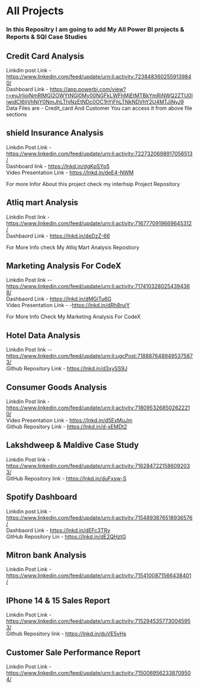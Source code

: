 # All Projects 

### In this Repositry I am going to add My All Power BI projects & Reports & SQl Case Studies

## Credit Card Analysis </br>
Linkdin post Link - https://www.linkedin.com/feed/update/urn:li:activity:7238483602559139840/ </br>
Dashboard Link - https://app.powerbi.com/view?r=eyJrIjoiNmRlMGI2OWYtNGI0My00NGFkLWFhMjEtMTBkYmRiNWQ2ZTU0IiwidCI6IjVhNjY0NmJhLThjNzEtNDc0OC1hYjFhLTNkNDVhY2U4MTJiNyJ9   </br>
Data Files are - Credit_card And Customer You can access it from above file sections 

## shield Insurance Analysis </br>
Linkdin Post Link - https://www.linkedin.com/feed/update/urn:li:activity:7227320698917056513/ </br>
Dashboard link -  https://lnkd.in/dgKpSYp5 </br>
Video Presentation Link -  https://lnkd.in/deE4-NWM <br>

For more Infor About this project check my interhsip Project Repository</br>

## Atliq mart Analysis </br>
Linkdin Post link - https://www.linkedin.com/feed/update/urn:li:activity:7167770919669645312/ </br>
Dashbaord Link - https://lnkd.in/deDzZ-66  </br>

For More Info check My Atliq Mart Analysis Repostiory </br>

## Marketing Analysis For CodeX </br>
Linkdin Post link -- https://www.linkedin.com/feed/update/urn:li:activity:7174103280254394368/ </br>
Dashbaord Link - https://lnkd.in/dMGiTu6G </br>
Video Presentation Link - -https://lnkd.in/dRh8rujY </br>

For More Info Check My Marketing Analysis For CodeX </br>


## Hotel Data Analysis </br>
Linkdin Post link  -- https://www.linkedin.com/feed/update/urn:li:ugcPost:7188876489495375873/ </br>
Github Repository Link -  https://lnkd.in/d3xySS9J </br>


## Consumer Goods Analysis </br>
Linkdin Post link - https://www.linkedin.com/feed/update/urn:li:activity:7180953268502622210/ </br>
Video Presentation Link -  https://lnkd.in/d5ExMuJm </br>
Github Repository Link - https://lnkd.in/d-xEMDt2 </br>

## Lakshdweep & Maldive Case Study </br>
Linkdin Post link - https://www.linkedin.com/feed/update/urn:li:activity:7162847221586092033/ </br>
GitHub Repository link - https://lnkd.in/duFxsw-S </br>


## Spotify Dashboard </br>
Linkdin post Link - https://www.linkedin.com/feed/update/urn:li:activity:7154893876518936576/ </br>
Dashbaord Link - https://lnkd.in/dEFc3TRv </br>
GitHub Repository Lin -  https://lnkd.in/dE2QHztG </br>


## Mitron bank Analysis </br>
Linkdin Post Link - https://www.linkedin.com/feed/update/urn:li:activity:7154100871566438401/ </br>

## IPhone 14 & 15 Sales Report </br>

Linkdin Psot Link - https://www.linkedin.com/feed/update/urn:li:activity:7152945357730045953/ </br>
Github Repository link - https://lnkd.in/duVE5vHs </br>


## Customer Sale Performance Report </br>
Linkdin Post Link - https://www.linkedin.com/feed/update/urn:li:activity:7150069562338709504/ </br>





